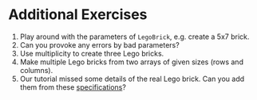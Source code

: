 # Additional Exercises

1. Play around with the parameters of `LegoBrick`, e.g. create a 5x7 brick.
2. Can you provoke any errors by bad parameters?
3. Use multiplicity to create three Lego bricks.
4. Make multiple Lego bricks from two arrays of given sizes (rows and columns).
5. Our tutorial missed some details of the real Lego brick.
   Can you add them from these
   [specifications](https://www.bartneck.de/wp-content/uploads/2019/04/lego-2x4-brick-dimensions-measurements-3001.pdf)?
